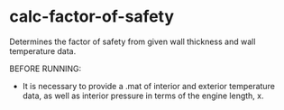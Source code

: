 # calc-factor-of-safety
Determines the factor of safety from given wall thickness and wall temperature data.

BEFORE RUNNING:
- It is necessary to provide a .mat of interior and exterior temperature data, as well as interior pressure in terms of the engine length, x.

